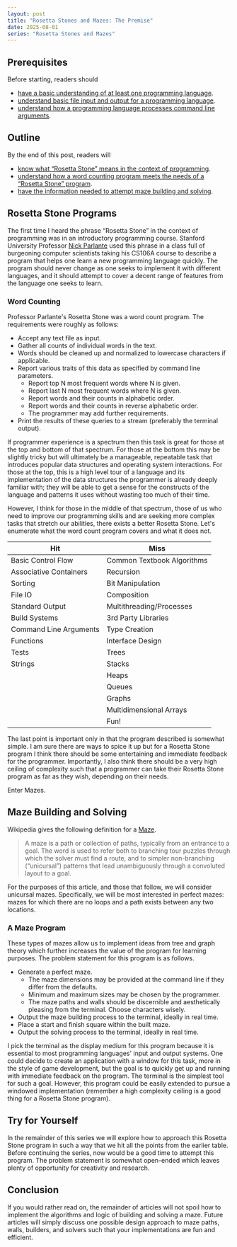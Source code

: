 ```yaml
---
layout: post
title: "Rosetta Stones and Mazes: The Premise"
date: 2025-08-01
series: "Rosetta Stones and Mazes"
---
```


## Prerequisites

Before starting, readers should

- [have a basic understanding of at least one programming language](https://en.wikipedia.org/wiki/Programming_language).
- [understand basic file input and output for a programming language](https://en.wikipedia.org/wiki/Input/output).
- [understand how a programming language processes command line arguments](https://en.wikipedia.org/wiki/Command-line_argument_parsing).

## Outline

By the end of this post, readers will

- [know what “Rosetta Stone” means in the context of programming](#rosetta-stone-programs). 
- [understand how a word counting program meets the needs of a “Rosetta Stone” program](#word-counting).
- [have the information needed to attempt maze building and solving](#a-maze-program).

## Rosetta Stone Programs

The first time I heard the phrase “Rosetta Stone” in the context of programming was in an introductory programming course. Stanford University Professor [Nick Parlante](https://cs.stanford.edu/people/nick/) used this phrase in a class full of burgeoning computer scientists taking his CS106A course to describe a program that helps one learn a new programming language quickly. The program should never change as one seeks to implement it with different languages, and it should attempt to cover a decent range of features from the language one seeks to learn.

### Word Counting

Professor Parlante's Rosetta Stone was a word count program. The requirements were roughly as follows:

- Accept any text file as input.
- Gather all counts of individual words in the text.
- Words should be cleaned up and normalized to lowercase characters if applicable.
- Report various traits of this data as specified by command line parameters.
  - Report top N most frequent words where N is given.
  - Report last N most frequent words where N is given.
  - Report words and their counts in alphabetic order.
  - Report words and their counts in reverse alphabetic order.
  - The programmer may add further requirements. 
- Print the results of these queries to a stream (preferably the terminal output).

If programmer experience is a spectrum then this task is great for those at the top and bottom of that spectrum. For those at the bottom this may be slightly tricky but will ultimately be a manageable, repeatable task that introduces popular data structures and operating system interactions. For those at the top, this is a high level tour of a language and its implementation of the data structures the programmer is already deeply familiar with; they will be able to get a sense for the constructs of the language and patterns it uses without wasting too much of their time. 

However, I think for those in the middle of that spectrum, those of us who need to improve our programming skills and are seeking more complex tasks that stretch our abilities, there exists a better Rosetta Stone. Let's enumerate what the word count program covers and what it does not.


| Hit                    | Miss                       |
| ---------------------- | -------------------------- |
| Basic Control Flow     | Common Textbook Algorithms |
| Associative Containers | Recursion                  |
| Sorting                | Bit Manipulation           |
| File IO                | Composition                |
| Standard Output        | Multithreading/Processes   |
| Build Systems          | 3rd Party Libraries        |
| Command Line Arguments | Type Creation              |
| Functions              | Interface Design           |
| Tests                  | Trees                      |
| Strings                | Stacks                     |
|                        | Heaps                      |
|                        | Queues                     |
|                        | Graphs                     |
|                        | Multidimensional Arrays    |
|                        | Fun!                       |

The last point is important only in that the program described is somewhat simple. I am sure there are ways to spice it up but for a Rosetta Stone program I think there should be some entertaining and immediate feedback for the programmer. Importantly, I also think there should be a very high ceiling of complexity such that a programmer can take their Rosetta Stone program as far as they wish, depending on their needs.

Enter Mazes.

## Maze Building and Solving

Wikipedia gives the following definition for a [Maze](https://en.wikipedia.org/wiki/Maze).

> A maze is a path or collection of paths, typically from an entrance to a goal. The word is used to refer both to branching tour puzzles through which the solver must find a route, and to simpler non-branching (“unicursal”) patterns that lead unambiguously through a convoluted layout to a goal.

For the purposes of this article, and those that follow, we will consider unicursal mazes. Specifically, we will be most interested in perfect mazes: mazes for which there are no loops and a path exists between any two locations. 

### A Maze Program

These types of mazes allow us to implement ideas from tree and graph theory which further increases the value of the program for learning purposes. The problem statement for this program is as follows.

- Generate a perfect maze.
  - The maze dimensions may be provided at the command line if they differ from the defaults.
  - Minimum and maximum sizes may be chosen by the programmer.
  - The maze paths and walls should be discernible and aesthetically pleasing from the terminal. Choose characters wisely.
- Output the maze building process to the terminal, ideally in real time.
- Place a start and finish square within the built maze.
- Output the solving process to the terminal, ideally in real time.

I pick the terminal as the display medium for this program because it is essential to most programming languages' input and output systems. One could decide to create an application with a window for this task, more in the style of game development, but the goal is to quickly get up and running with immediate feedback on the program. The terminal is the simplest tool for such a goal. However, this program could be easily extended to pursue a windowed implementation (remember a high complexity ceiling is a good thing for a Rosetta Stone program).

## Try for Yourself

In the remainder of this series we will explore how to approach this Rosetta Stone program in such a way that we hit all the points from the earlier table. Before continuing the series, now would be a good time to attempt this program. The problem statement is somewhat open-ended which leaves plenty of opportunity for creativity and research. 

## Conclusion

If you would rather read on, the remainder of articles will not spoil how to implement the algorithms and logic of building and solving a maze. Future articles will simply discuss one possible design approach to maze paths, walls, builders, and solvers such that your implementations are fun and efficient.
